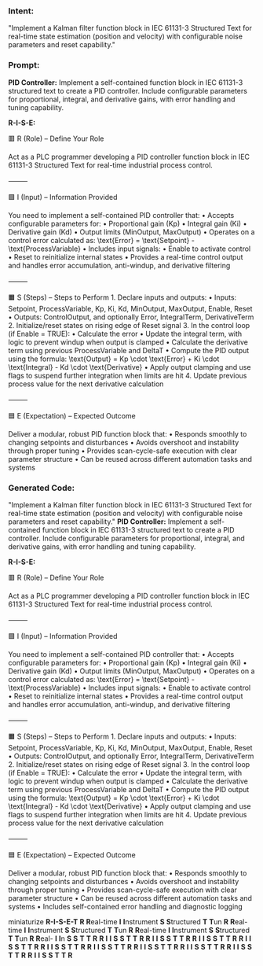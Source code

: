 ### Intent:
"Implement a Kalman filter function block in IEC 61131-3 Structured Text for real-time state estimation (position and velocity) with configurable noise parameters and reset capability."

### Prompt:
**PID Controller:**
Implement a self-contained function block in IEC 61131-3 structured text to create a PID controller. Include configurable parameters for proportional, integral, and derivative gains, with error handling and tuning capability.

**R-I-S-E:**

🟥 R (Role) – Define Your Role

Act as a PLC programmer developing a PID controller function block in IEC 61131-3 Structured Text for real-time industrial process control.

⸻

🟩 I (Input) – Information Provided

You need to implement a self-contained PID controller that:
	•	Accepts configurable parameters for:
	•	Proportional gain (Kp)
	•	Integral gain (Ki)
	•	Derivative gain (Kd)
	•	Output limits (MinOutput, MaxOutput)
	•	Operates on a control error calculated as:
\text{Error} = \text{Setpoint} - \text{ProcessVariable}
	•	Includes input signals:
	•	Enable to activate control
	•	Reset to reinitialize internal states
	•	Provides a real-time control output and handles error accumulation, anti-windup, and derivative filtering

⸻

🟧 S (Steps) – Steps to Perform
	1.	Declare inputs and outputs:
	•	Inputs: Setpoint, ProcessVariable, Kp, Ki, Kd, MinOutput, MaxOutput, Enable, Reset
	•	Outputs: ControlOutput, and optionally Error, IntegralTerm, DerivativeTerm
	2.	Initialize/reset states on rising edge of Reset signal
	3.	In the control loop (if Enable = TRUE):
	•	Calculate the error
	•	Update the integral term, with logic to prevent windup when output is clamped
	•	Calculate the derivative term using previous ProcessVariable and DeltaT
	•	Compute the PID output using the formula:
\text{Output} = Kp \cdot \text{Error} + Ki \cdot \text{Integral} - Kd \cdot \text{Derivative}
	•	Apply output clamping and use flags to suspend further integration when limits are hit
	4.	Update previous process value for the next derivative calculation

⸻

🟦 E (Expectation) – Expected Outcome

Deliver a modular, robust PID function block that:
	•	Responds smoothly to changing setpoints and disturbances
	•	Avoids overshoot and instability through proper tuning
	•	Provides scan-cycle-safe execution with clear parameter structure
	•	Can be reused across different automation tasks and systems

### Generated Code:
"Implement a Kalman filter function block in IEC 61131-3 Structured Text for real-time state estimation (position and velocity) with configurable noise parameters and reset capability."
**PID Controller:**
Implement a self-contained function block in IEC 61131-3 structured text to create a PID controller. Include configurable parameters for proportional, integral, and derivative gains, with error handling and tuning capability.

**R-I-S-E:**

🟥 R (Role) – Define Your Role

Act as a PLC programmer developing a PID controller function block in IEC 61131-3 Structured Text for real-time industrial process control.

⸻

🟩 I (Input) – Information Provided

You need to implement a self-contained PID controller that:
	•	Accepts configurable parameters for:
	•	Proportional gain (Kp)
	•	Integral gain (Ki)
	•	Derivative gain (Kd)
	•	Output limits (MinOutput, MaxOutput)
	•	Operates on a control error calculated as:
\text{Error} = \text{Setpoint} - \text{ProcessVariable}
	•	Includes input signals:
	•	Enable to activate control
	•	Reset to reinitialize internal states
	•	Provides a real-time control output and handles error accumulation, anti-windup, and derivative filtering

⸻

🟧 S (Steps) – Steps to Perform
	1.	Declare inputs and outputs:
	•	Inputs: Setpoint, ProcessVariable, Kp, Ki, Kd, MinOutput, MaxOutput, Enable, Reset
	•	Outputs: ControlOutput, and optionally Error, IntegralTerm, DerivativeTerm
	2.	Initialize/reset states on rising edge of Reset signal
	3.	In the control loop (if Enable = TRUE):
	•	Calculate the error
	•	Update the integral term, with logic to prevent windup when output is clamped
	•	Calculate the derivative term using previous ProcessVariable and DeltaT
	•	Compute the PID output using the formula:
\text{Output} = Kp \cdot \text{Error} + Ki \cdot \text{Integral} - Kd \cdot \text{Derivative}
	•	Apply output clamping and use flags to suspend further integration when limits are hit
	4.	Update previous process value for the next derivative calculation

⸻

🟦 E (Expectation) – Expected Outcome

Deliver a modular, robust PID function block that:
	•	Responds smoothly to changing setpoints and disturbances
	•	Avoids overshoot and instability through proper tuning
	•	Provides scan-cycle-safe execution with clear parameter structure
	•	Can be reused across different automation tasks and systems
	•	Includes self-contained error handling and diagnostic logging

 miniaturize
**R-I-S-E-T**
**R**
**R**eal-time 
**I**
**I**nstrument
**S**
**S**tructured
**T**
**T**un
**R**
**R**eal-time
**I**
**I**nstrument
**S**
**S**tructured
**T**
**T**un
**R**
**R**eal-time
**I**
**I**nstrument
**S**
**S**tructured
**T**
**T**un
**R**
**R**eal-
**I**
**I**n
**S**
**S**
**T**
**T**
**R**
**R**
**I**
**I**
**S**
**S**
**T**
**T**
**R**
**R**
**I**
**I**
**S**
**S**
**T**
**T**
**R**
**R**
**I**
**I**
**S**
**S**
**T**
**T**
**R**
**R**
**I**
**I**
**S**
**S**
**T**
**T**
**R**
**R**
**I**
**I**
**S**
**S**
**T**
**T**
**R**
**R**
**I**
**I**
**S**
**S**
**T**
**T**
**R**
**R**
**I**
**I**
**S**
**S**
**T**
**T**
**R**
**R**
**I**
**I**
**S**
**S**
**T**
**T**
**R**
**R**
**I**
**I**
**S**
**S**
**T**
**T**
**R**
**R**
**I**
**I**
**S**
**S**
**T**
**T**
**R**
